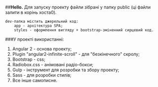##**Hello.**
    Для запуску проекту файли зібрані у папку public (ці файли залити в корінь хоста0).
    
    dev-папка містить джерельний код:
        app - архітектура SPA;
        styles - оформлення вигляду + bootstrap-зміненний сирцевий код.
        
###У проекті використанні:

1. Angular 2 - основа проекту;
1. Plugin "angular2-infinite-scroll" - для "безкінечного" скролу;
1. Bootstrap - css;
1. Radiobox.css - анімовані радіо-бокси;
1. Gulp - інструмент для розробки та збору проекту;
1. Sass - для розробки стилів;
1. Все інше самописне.
